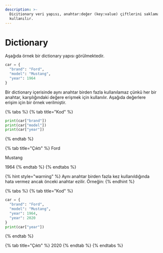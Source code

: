 ```yaml
---
description: >-
  Dicitionary veri yapısı, anahtar:değer (key:value) çiftlerini saklamak için
  kullanılır.
---
```


# Dictionary

Aşağıda örnek bir dictionary yapısı görülmektedir.

```python
car = {
  "brand": "Ford",
  "model": "Mustang",
  "year": 1964
}
```

Bir dictionary içerisinde aynı anahtar birden fazla kullanılamaz çünkü her bir anahtar, karşılığındaki değere erişmek için kullanılır. Aşağıda değerlere erişim için bir örnek verilmiştir.

{% tabs %}
{% tab title="Kod" %}
```python
print(car["brand"])
print(car["model"])
print(car["year"])
```
{% endtab %}

{% tab title="Çıktı" %}
Ford

Mustang

1964
{% endtab %}
{% endtabs %}

{% hint style="warning" %}
Aynı anahtar birden fazla kez kullanıldığında hata vermez ancak önceki anahtar ezilir. Örneğin:
{% endhint %}

{% tabs %}
{% tab title="Kod" %}
```python
car = {
  "brand": "Ford",
  "model": "Mustang",
  "year": 1964,
  "year": 2020
}
print(car["year"])
```
{% endtab %}

{% tab title="Çıktı" %}
2020
{% endtab %}
{% endtabs %}
